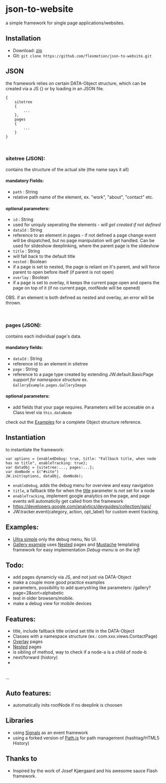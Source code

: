 json-to-website
=========================

a simple framework for single page applications/websites.

## Installation

* Download: [zip](https://github.com/flexmotion/json-to-website/zipball/master)
* Git: `git clone https://github.com/flexmotion/json-to-website.git`

## JSON
the framework relies on certain DATA-Object structure, which can be created via a JS {} or by loading in an JSON file.

    {
    	sitetree
    	{
    		...
    	},
    	pages
    	{
    		...
    	}
    }

<br>

### sitetree (JSON):
contains the structure of the actual site (the name says it all)

#### mandatory Fields:
* `path` : String
 * relative path name of the element, ex. "work", "about", "contact" etc.

#### optional parameters:
* `id` : String
 * used for uniquly seperating the elements - <i>will get created if not defined</i>
* `dataId` : String
 * reference to an element in pages - if not defined a page change event will be dispatched, but no page manipulation will get handled. Can be used for slideshow deeplinking, where the parent page is the slideshow
* `title` : String
 * will fall back to the default title
* `nested` : Boolean
 * if a page is set to nested, the page is reliant on it's parent, and will force parent to open before itself (if parent is not open)
* `overlay` : Boolean
 * if a page is set to overlay, it keeps the current page open and opens the page on top of it (if no current page, rootNode will be opened)

OBS. if an element is both defined as nested and overlay, an error will be thrown.

<br>

### pages (JSON):
contains each individual page's data.
#### mandatory fields:
* `dataId` : String
 * reference id to an element in sitetree
* `page` : String
 * reference to a page type created by extending JW.default.BasicPage<br><i>support for namespace structure </i>ex. `GalleryExample.pages.GalleryImage`

#### optional parameters:
* add fields that your page requires. Parameters will be accesable on a Class level via `this.dataNode`

check out the [Examples](#examples) for a complete Object structure reference.

## Instantiation
to instantiate the framework:

	var options = {enabledDebug: true, title: "Fallback title, when node has no title", enableTracking: true};
	var dataObj = {sitetree:..., pages:...};
	var domNode = $("#site")
	JW.init(options, dataObj, domNode);

* `enableDebug`, adds the debug menu for overview and easy navigation
* `title`, a fallback title for when the [title](#optional-parameters) parameter is not set for a node
* `enableTracking`, implement google analytics on the page, and page events will automaticlly get called from the framework
 * https://developers.google.com/analytics/devguides/collection/gajs/
 * JW.tracker.event(category, action, opt_label) for custom event tracking.



## Examples:
* [Ultra simple](http://rwatgg.dk/labs/jw/examples/simple.php) only the debug menu, No UI.
* [Gallery example](http://rwatgg.dk/labs/jw/examples/gallery.php)
uses [Nested](#optional-parameters) pages and [Mustache](https://github.com/janl/mustache.js) templating framework for easy implementation
 <i>Debug-menu is on the left</i>

## Todo:
* add pages dynamicly via JS, and not just via DATA-Object
* make a couple more good practice examples
* parameters, possibility to add querystring like parameters: /gallery?page=2&sort=alphabetic
* test in older browsers/mobile.
* make a debug view for mobile devices

## Features:
* title, include fallback title or/and set title in the DATA-Object
* Classes with a namespace structure (ex.: com.xxx.views.ContactPage)
* [Overlay](#optional-parameters) pages
* [Nested](#optional-parameters) pages
* is sibling of method, way to check if a node-a is a child of node-b
* next/forward (history)
* 
<br>...

## Auto features:
* automatically inits rootNode if no deeplink is choosen

## Libraries
* using [Signals](http://millermedeiros.github.com/js-signals/) as an event framework
* using a forked version of [Path.js](https://github.com/mtrpcic/pathjs) for path management (hashtag/HTML5 History)

## Thanks to
- Inspired by the work of Josef Kjærgaard and his awesome sauce Flash framework.